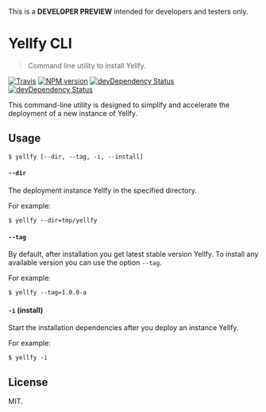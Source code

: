 This is a **DEVELOPER PREVIEW** intended for developers and testers only.

# Yellfy CLI

> Command line utility to install Yellfy.

[![Travis](https://img.shields.io/travis/mrmlnc/yellfy-cli.svg?style=flat-square)](https://travis-ci.org/mrmlnc/yellfy-cli)
[![NPM version](https://img.shields.io/npm/v/yellfy-cli.svg?style=flat-square)](https://www.npmjs.com/package/yellfy-cli)
[![devDependency Status](https://img.shields.io/david/mrmlnc/yellfy-cli.svg?style=flat-square)](https://david-dm.org/mrmlnc/yellfy-cli#info=dependencies)
[![devDependency Status](https://img.shields.io/david/dev/mrmlnc/yellfy-cli.svg?style=flat-square)](https://david-dm.org/mrmlnc/yellfy-cli#info=devDependencies)

This command-line utility is designed to simplify and accelerate the deployment of a new instance of Yellfy.

## Usage

```shell
$ yellfy [--dir, --tag, -i, --install]
```

#### `--dir`

The deployment instance Yellfy in the specified directory.

For example:

```shell
$ yellfy --dir=tmp/yellfy
```

#### `--tag`

By default, after installation you get latest stable version Yellfy. To install any available version you can use the option `--tag`.

For example:

```shell
$ yellfy --tag=1.0.0-a
```

#### `-i` (install)

Start the installation dependencies after you deploy an instance Yellfy.

For example:

```shell
$ yellfy -i
```

## License

MIT.
